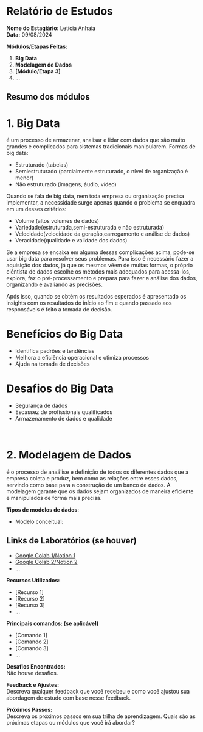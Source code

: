 # Relatório de Estudos

**Nome do Estagiário:** Letícia Anhaia  
**Data:** 09/08/2024

**Módulos/Etapas Feitas:**  
1. **Big Data**
2. **Modelagem de Dados**
3. **[Módulo/Etapa 3]** 
4. ...

## Resumo dos módulos 

 # 1. Big Data

 é um processo de armazenar, analisar e lidar com dados que são muito grandes e complicados para sistemas tradicionais manipularem. Formas de big data:

 - Estruturado (tabelas)
 - Semiestruturado (parcialmente estruturado, o nível de organização é menor)
 - Não estruturado (imagens, áudio, vídeo)

 Quando se fala de big data, nem toda empresa ou organização precisa implementar, a necessidade surge apenas quando o problema se enquadra em um desses critérios: 

- Volume (altos volumes de dados)
- Variedade(estruturada,semi-estruturada e não estruturada)
- Velocidade(velocidade da geração,carregamento e análise de dados)
- Veracidade(qualidade e validade dos dados)

Se a empresa se encaixa em alguma dessas complicações acima, pode-se usar big data para resolver seus problemas. Para isso é necessário  fazer a aquisição dos dados, já que os mesmos vêem de muitas formas, o próprio ciêntista de dados escolhe os métodos mais adequados para acessa-los, explora, faz o pré-processamento e prepara para fazer a análise dos dados, organizando e avaliando as precisões. 

Após isso, quando se obtém os resultados esperados é apresentado os insights com os resultados do início ao fim e quando passado aos responsáveis é feito a tomada de decisão. 

# Benefícios do Big Data
- Identifica padrões e tendências
- Melhora a eficiência operacional e otimiza processos
- Ajuda na tomada de decisões

# Desafios do Big Data
- Segurança de dados
- Escassez de profissionais qualificados
- Armazenamento de dados e qualidade

<br>


# 2. Modelagem de Dados
é o processo de anaálise e definição de todos os diferentes dados que a empresa coleta e produz, bem como as relações entre esses dados, servindo como base para a construção de um banco de dados. A modelagem garante que os dados sejam organizados de maneira eficiente e manipulados de forma mais precisa.

**Tipos de modelos de dados**:
- Modelo conceitual: 




## Links de Laboratórios (se houver)

- [Google Colab 1/Notion 1](URL_do_Lab_1)
- [Google Colab 2/Notion 2](URL_do_Lab_2)
- ...

**Recursos Utilizados:**  
- [Recurso 1]
- [Recurso 2]
- [Recurso 3]
- ...

**Principais comandos: (se aplicável)**  
- [Comando 1]
- [Comando 2]
- [Comando 3]
- ...

**Desafios Encontrados:**  
Não houve desafios.

**Feedback e Ajustes:**  
Descreva qualquer feedback que você recebeu e como você ajustou sua abordagem de estudo com base nesse feedback.

**Próximos Passos:**  
Descreva os próximos passos em sua trilha de aprendizagem. Quais são as próximas etapas ou módulos que você irá abordar?